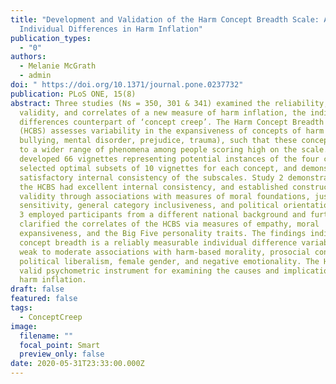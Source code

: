 ```yaml
---
title: "Development and Validation of the Harm Concept Breadth Scale: Assessing
  Individual Differences in Harm Inflation"
publication_types:
  - "0"
authors:
  - Melanie McGrath
  - admin
doi: " https://doi.org/10.1371/journal.pone.0237732"
publication: PLoS ONE, 15(8)
abstract: Three studies (Ns = 350, 301 & 341) examined the reliability,
  validity, and correlates of a new measure of harm inflation, the individual
  differences counterpart of ‘concept creep’. The Harm Concept Breadth Scale
  (HCBS) assesses variability in the expansiveness of concepts of harm (i.e.,
  bullying, mental disorder, prejudice, trauma), such that these concepts refer
  to a wider range of phenomena among people scoring high on the scale. Study 1
  developed 66 vignettes representing potential instances of the four concepts,
  selected optimal subsets of 10 vignettes for each concept, and demonstrated
  satisfactory internal consistency of the subscales. Study 2 demonstrated that
  the HCBS had excellent internal consistency, and established construct
  validity through associations with measures of moral foundations, justice
  sensitivity, general category inclusiveness, and political orientation. Study
  3 employed participants from a different national background and further
  clarified the correlates of the HCBS via measures of empathy, moral
  expansiveness, and the Big Five personality traits. The findings indicate that
  concept breadth is a reliably measurable individual difference variable with
  weak to moderate associations with harm-based morality, prosocial concern,
  political liberalism, female gender, and negative emotionality. The HCBS is a
  valid psychometric instrument for examining the causes and implications of
  harm inflation.
draft: false
featured: false
tags:
  - ConceptCreep
image:
  filename: ""
  focal_point: Smart
  preview_only: false
date: 2020-05-31T23:33:00.000Z
---
```

